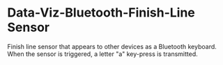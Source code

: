 # Data-Viz-Bluetooth-Finish-Line Sensor
Finish line sensor that appears to other devices as a Bluetooth keyboard.  When the sensor is triggered, a letter "a" key-press is transmitted.
